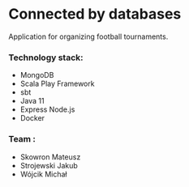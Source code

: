 # Connected by databases
Application for organizing football tournaments.

### Technology stack:  
- MongoDB
- Scala Play Framework
- sbt
- Java 11
- Express Node.js
- Docker

### Team :
- Skowron Mateusz
- Strojewski Jakub
- Wójcik Michał
